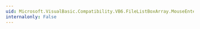 ```yaml
---
uid: Microsoft.VisualBasic.Compatibility.VB6.FileListBoxArray.MouseEnter
internalonly: False
---
```

